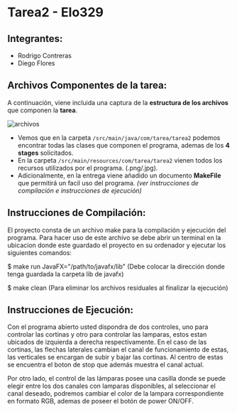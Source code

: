 # Tarea2 - Elo329
## Integrantes:
- Rodrigo Contreras
- Diego Flores
## Archivos Componentes de la tarea:
A continuación, viene incluida una captura de la **estructura de los archivos** que componen la **tarea**.

![archivos](https://cdn.discordapp.com/attachments/963944967141732384/985264370953121812/archivos.png)
- Vemos que en la carpeta ```/src/main/java/com/tarea/tarea2``` podemos encontrar todas las clases que componen el programa, ademas de los **4 stages** solicitados.
- En la carpeta ```/src/main/resources/com/tarea/tarea2```  vienen todos los recursos utilizados por el programa. (.png/.jpg).
- Adicionalmente, en la entrega viene añadido un documento **MakeFile** que permitirá un facil uso del programa. *(ver instrucciones de compilación e instrucciones de ejecución)*
## Instrucciones de Compilación:

El proyecto consta de un archivo make para la compilación y ejecución del programa.
Para hacer uso de este archivo se debe abrir un terminal en la ubicacion donde este guardado el proyecto en su ordenador y ejecutar los siguientes comandos:

$ make run JavaFX="/path/to/javafx/lib" (Debe colocar la dirección donde tenga guardada la carpeta lib de javafx)

$ make clean (Para eliminar los archivos residuales al finalizar la ejecución)

## Instrucciones de Ejecución:

Con el programa abierto usted dispondra de dos controles, uno para controlar las cortinas y otro para controlar las lamparas, estos estan ubicados de izquierda a derecha respectivamente.
En el caso de las cortinas, las flechas laterales cambian el canal de funcionamiento de estas,  las verticales se encargan de subir y bajar las cortinas. Al centro de estas se encuentra el boton de stop que además muestra el canal actual.

Por otro lado, el control de las lámparas posee una casilla donde se puede elegir entre los dos canales con lamparas disponibles, al seleccionar el canal deseado, podremos cambiar el color de la lampara correspondiente en formato RGB, ademas de poseer el botón de power ON/OFF.




